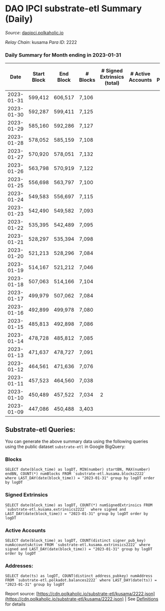 # DAO IPCI substrate-etl Summary (Daily)

_Source_: [daoipci.polkaholic.io](https://daoipci.polkaholic.io)

*Relay Chain*: kusama
*Para ID*: 2222



### Daily Summary for Month ending in 2023-01-31


| Date | Start Block | End Block | # Blocks | # Signed Extrinsics (total) | # Active Accounts | # Passive | # New | # Addresses with Balances | # Events | # Transfers | # XCM Transfers In | # XCM Transfers Out |
| ---- | ----------- | --------- | -------- | --------------------------- | ----------------- | --------- | ----- | ------------------------- | -------- | ----------- | ------------------ | ------------------- |
| 2023-01-31 | 599,412 | 606,517 | 7,106  |  |  |  |  | 890 | 35,534 |   |   |   |
| 2023-01-30 | 592,287 | 599,411 | 7,125  |  |  |  |  | 890 | 35,625 |   |   |   |
| 2023-01-29 | 585,160 | 592,286 | 7,127  |  |  |  |  | 890 | 35,635 |   |   |   |
| 2023-01-28 | 578,052 | 585,159 | 7,108  |  |  |  |  | 890 | 35,540 |   |   |   |
| 2023-01-27 | 570,920 | 578,051 | 7,132  |  |  |  |  | 890 | 35,660 |   |   |   |
| 2023-01-26 | 563,798 | 570,919 | 7,122  |  |  |  |  | 890 | 35,610 |   |   |   |
| 2023-01-25 | 556,698 | 563,797 | 7,100  |  |  |  |  | 890 | 35,500 |   |   |   |
| 2023-01-24 | 549,583 | 556,697 | 7,115  |  |  |  |  | 890 | 35,579 |   |   |   |
| 2023-01-23 | 542,490 | 549,582 | 7,093  |  |  |  |  | 890 | 35,465 |   |   |   |
| 2023-01-22 | 535,395 | 542,489 | 7,095  |  |  |  |  | 890 | 35,475 |   |   |   |
| 2023-01-21 | 528,297 | 535,394 | 7,098  |  |  |  |  | 890 | 35,490 |   |   |   |
| 2023-01-20 | 521,213 | 528,296 | 7,084  |  |  |  |  | 890 | 35,420 |   |   |   |
| 2023-01-19 | 514,167 | 521,212 | 7,046  |  |  |  |  | 890 | 35,230 |   |   |   |
| 2023-01-18 | 507,063 | 514,166 | 7,104  |  |  |  |  | 890 | 35,520 |   |   |   |
| 2023-01-17 | 499,979 | 507,062 | 7,084  |  |  |  |  | 890 | 35,424 |   |   |   |
| 2023-01-16 | 492,899 | 499,978 | 7,080  |  |  |  |  | 890 | 35,400 |   |   |   |
| 2023-01-15 | 485,813 | 492,898 | 7,086  |  |  |  |  | 890 | 35,430 |   |   |   |
| 2023-01-14 | 478,728 | 485,812 | 7,085  |  |  |  |  | 890 | 35,425 |   |   |   |
| 2023-01-13 | 471,637 | 478,727 | 7,091  |  |  |  |  | 890 | 35,455 |   |   |   |
| 2023-01-12 | 464,561 | 471,636 | 7,076  |  |  |  |  | 890 | 35,380 |   |   |   |
| 2023-01-11 | 457,523 | 464,560 | 7,038  |  |  |  |  | 890 | 35,190 |   |   |   |
| 2023-01-10 | 450,489 | 457,522 | 7,034  | 2 |  |  |  | 890 | 35,186 |   |   |   |
| 2023-01-09 | 447,086 | 450,488 | 3,403  |  |  |  | 890 | 890 | 17,015 |   |   |   |

## Substrate-etl Queries:
You can generate the above summary data using the following queries using the public dataset `substrate-etl` in Google BigQuery:


### Blocks
```
SELECT date(block_time) as logDT, MIN(number) startBN, MAX(number) endBN, COUNT(*) numBlocks FROM `substrate-etl.kusama.blocks2222`  where LAST_DAY(date(block_time)) = "2023-01-31" group by logDT order by logDT
```


### Signed Extrinsics
```
SELECT date(block_time) as logDT, COUNT(*) numSignedExtrinsics FROM `substrate-etl.kusama.extrinsics2222`  where signed and LAST_DAY(date(block_time)) = "2023-01-31" group by logDT order by logDT
```


### Active Accounts
```
SELECT date(block_time) as logDT, COUNT(distinct signer_pub_key) numAccountsActive FROM `substrate-etl.kusama.extrinsics2222` where signed and LAST_DAY(date(block_time)) = "2023-01-31" group by logDT order by logDT
```


### Addresses:
```
SELECT date(ts) as logDT, COUNT(distinct address_pubkey) numAddress FROM `substrate-etl.polkadot.balances2222` where LAST_DAY(date(ts)) = "2023-01-31" group by logDT
```



Report source: [https://cdn.polkaholic.io/substrate-etl/kusama/2222.json](https://cdn.polkaholic.io/substrate-etl/kusama/2222.json) | See [Definitions](/DEFINITIONS.md) for details
